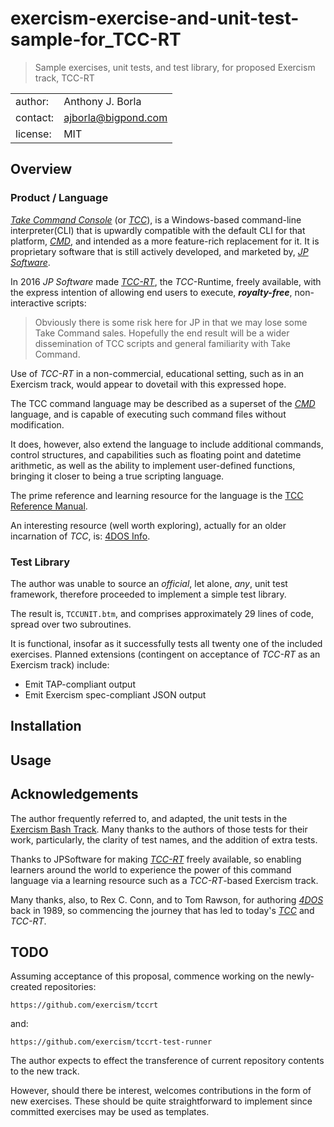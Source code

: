 # exercism-exercise-and-unit-test-sample-for_TCC-RT
> Sample exercises, unit tests, and test library, for proposed Exercism track, TCC-RT

|||
| :---     | :--- |
| author:  | Anthony J. Borla |
| contact: | [ajborla@bigpond.com](ajborla@bigpond.com) |
| license: | MIT |

## Overview

### Product / Language
[_Take Command Console_](https://en.wikipedia.org/wiki/Take_Command_Console) (or [_TCC_](https://en.wikipedia.org/wiki/Take_Command_Console)), is a Windows-based command-line interpreter(CLI) that is upwardly compatible with the default CLI for that platform, [_CMD_](https://en.wikipedia.org/wiki/Cmd.exe), and intended as a more feature-rich replacement for it. It is proprietary software that is still actively developed, and marketed by, [_JP Software_](https://jpsoft.com/).

In 2016 _JP Software_ made [_TCC-RT_](https://jpsoft.com/blogs/releases/tcc-rt-released.html), the _TCC_-Runtime, freely available, with the express intention of allowing end users to execute, **_royalty-free_**, non-interactive scripts:

> Obviously there is some risk here for JP in that we may lose some Take Command sales. Hopefully the end result will be a wider dissemination of TCC scripts and general familiarity with Take Command.

Use of _TCC-RT_ in a non-commercial, educational setting, such as in an Exercism track, would appear to dovetail with this expressed hope.

The TCC command language may be described as a superset of the [_CMD_](https://en.wikipedia.org/wiki/Cmd.exe) language, and is capable of executing such command files without modification.

It does, however, also extend the language to include additional commands, control structures, and capabilities such as floating point and datetime arithmetic, as well as the ability to implement user-defined functions, bringing it closer to being a true scripting language.

The prime reference and learning resource for the language is the [TCC Reference Manual](https://jpsoft.com/downloads/v31/TakeCommand.pdf).

An interesting resource (well worth exploring), actually for an older incarnation of _TCC_, is: [4DOS Info](https://4dos.info/).

### Test Library
The author was unable to source an _official_, let alone, _any_, unit test framework, therefore proceeded to implement a simple test library.

The result is, `TCCUNIT.btm`, and comprises approximately 29 lines of code, spread over two subroutines.

It is functional, insofar as it successfully tests all twenty one of the included exercises. Planned extensions (contingent on acceptance of _TCC-RT_ as an Exercism track) include:
* Emit TAP-compliant output
* Emit Exercism spec-compliant JSON output

## Installation
## Usage

## Acknowledgements
The author frequently referred to, and adapted, the unit tests in the [Exercism Bash Track](https://exercism.org/tracks/bash). Many thanks to the authors of those tests for their work, particularly, the clarity of test names, and the addition of extra tests.

Thanks to JPSoftware for making [_TCC-RT_](https://jpsoft.com/downloads/v25/tcc-rt.exe) freely available, so enabling learners around the world to experience the power of this command language via a learning resource such as a _TCC-RT_-based Exercism track.

Many thanks, also, to Rex C. Conn, and to Tom Rawson, for authoring [_4DOS_](https://en.wikipedia.org/wiki/4DOS) back in 1989, so commencing the journey that has led to today's [_TCC_](https://en.wikipedia.org/wiki/Take_Command_Console) and _TCC-RT_.

## TODO
Assuming acceptance of this proposal, commence working on the newly-created repositories:

`https://github.com/exercism/tccrt`

and:

`https://github.com/exercism/tccrt-test-runner`

The author expects to effect the transference of current repository contents to the new track.

However, should there be interest, welcomes contributions in the form of new exercises. These should be quite straightforward to implement since committed exercises may be used as templates.

